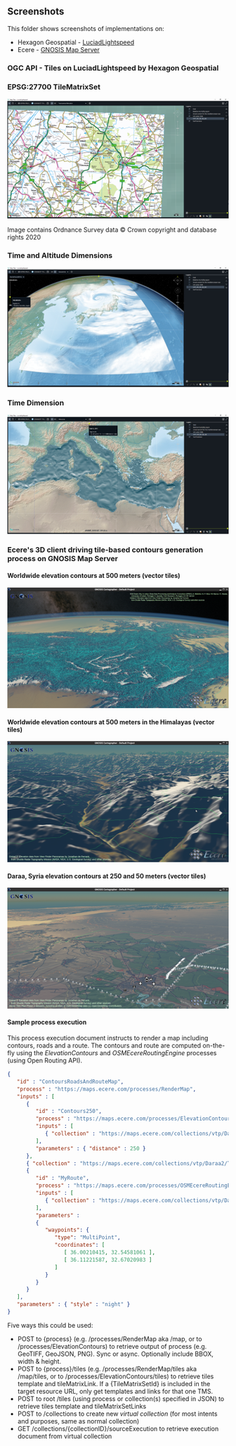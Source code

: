 ## Screenshots

This folder shows screenshots of implementations on:

* Hexagon Geospatial - [LuciadLightspeed](https://www.hexagongeospatial.com/products/luciad-portfolio/luciadlightspeed)
* Ecere - [GNOSIS Map Server](http://ecere.ca/gnosis/)


### OGC API - Tiles on LuciadLightspeed by Hexagon Geospatial

### EPSG:27700 TileMatrixSet

![LuciadLightspeed OGC API - Tiles EPSG:27700 TileMatrixSet](./Hexagon/Luciad_ogc_api_tiles_epsg27700_tilematrixset_screenshot.png)

Image contains Ordnance Survey data © Crown copyright and database rights 2020

### Time and Altitude Dimensions

![LuciadLightspeed OGC API - Tiles Time and Altitude Dimensions](./Hexagon/Luciad_ogc_api_tiles_time_and_altitude_dimensions_screenshot.png)

### Time Dimension

![LuciadLightspeed OGC API - Tiles Time Dimension](./Hexagon/Luciad_ogc_api_tiles_time_dimension_screenshot.png)

### Ecere's 3D client driving tile-based contours generation process on GNOSIS Map Server

#### Worldwide elevation contours at 500 meters (vector tiles)

![Tiled Distributed/Client-driven Process Workflow - Elevation Contours (World)](./Ecere/ecere-tiles-process-contours-world.png)

#### Worldwide elevation contours at 500 meters in the Himalayas (vector tiles)

![Tiled Distributed/Client-driven Process Workflow - Elevation Contours (Himalayas)](./Ecere/ecere-tiles-process-contours-himalayas.png)

#### Daraa, Syria elevation contours at 250 and 50 meters (vector tiles)

![Ecere Tiled Distributed/Client-driven Process Workflow - Elevation Contours (Daraa)](./Ecere/ecere-tiles-process-contours-daraa.png)

#### Sample process execution

This process execution document instructs to render a map including contours, roads and a route.
The contours and route are computed on-the-fly using the _ElevationContours_ and _OSMEcereRoutingEngine_ processes (using Open Routing API).

```json
{
   "id" : "ContoursRoadsAndRouteMap",
   "process" : "https://maps.ecere.com/processes/RenderMap",
   "inputs" : [
      {
         "id" : "Contours250",
         "process" : "https://maps.ecere.com/processes/ElevationContours",
         "inputs" : [
            { "collection" : "https://maps.ecere.com/collections/vtp/Daraa2/Daraa_DTED" }
         ],
         "parameters" : { "distance" : 250 }
      },
      { "collection" : "https://maps.ecere.com/collections/vtp/Daraa2/TransportationGroundCrv" },
      {
         "id" : "MyRoute",
         "process" : "https://maps.ecere.com/processes/OSMEcereRoutingEngine",
         "inputs" : [
            { "collection" : "https://maps.ecere.com/collections/vtp/Daraa2/TransportationGroundCrv" }
         ],
         "parameters" :
         {
            "waypoints": {
               "type": "MultiPoint",
               "coordinates": [
                  [ 36.00210415, 32.54581061 ],
                  [ 36.11221587, 32.67020983 ]
               ]
            }
         }
      }
   ],
   "parameters" : { "style" : "night" }
}
```

Five ways this could be used:

- POST to {process} (e.g. /processes/RenderMap aka /map, or to /processes/ElevationContours) to retrieve output of process (e.g. GeoTIFF, GeoJSON, PNG). Sync or async. Optionally include BBOX, width & height.
- POST to {process}/tiles (e.g. /processes/RenderMap/tiles aka /map/tiles, or to /processes/ElevationContours/tiles) to retrieve tiles template and tileMatrixLink. If a {TileMatrixSetId} is included in the target resource URL, only get templates and links for that one TMS.
- POST to root /tiles (using process or collection(s) specified in JSON) to retrieve tiles template and tileMatrixSetLinks
- POST to /collections to create new _virtual collection_ (for most intents and purposes, same as normal collection)
- GET /collections/{collectionID}/sourceExecution to retrieve execution document from virtual collection
